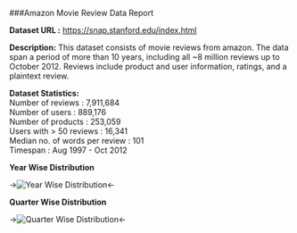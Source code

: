 ###Amazon Movie Review Data Report


**Dataset URL :** https://snap.stanford.edu/index.html

**Description:** This dataset consists of movie reviews from amazon. The data span a period of more than 10 years, including all ~8 million reviews up to October 2012. Reviews include product and user information, ratings, and a plaintext review. 

**Dataset Statistics:**   
Number of reviews : 7,911,684  
Number of users : 889,176  
Number of products : 253,059  
Users with > 50 reviews : 16,341  
Median no. of words per review : 101  
Timespan : Aug 1997 - Oct 2012  

**Year Wise Distribution**

->![Year Wise Distribution](https://github.com/abhiabhi15/datamining/blob/master/independent-study/plots/movie-review/movie_review_year.png)<- 

**Quarter Wise Distribution**  

->![Quarter Wise Distribution](https://github.com/abhiabhi15/datamining/blob/master/independent-study/plots/movie-review/movie_review_quarter.png)<-



